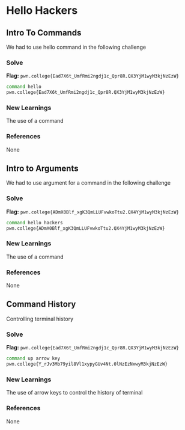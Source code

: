 # Hello Hackers

## Intro To Commands
We had to use hello command in the following challenge

### Solve
**Flag:** `pwn.college{Ead7X6t_UmfRmi2ngdj1c_Qpr8R.QX3YjM1wyM3kjNzEzW}`

```bash
command hello
pwn.college{Ead7X6t_UmfRmi2ngdj1c_Qpr8R.QX3YjM1wyM3kjNzEzW}
```

### New Learnings
The use of a command

### References 
None

## Intro to Arguments
We had to use argument for a command in the following challenge

### Solve
**Flag:** `pwn.college{ADmX0Blf_xgK3QmLLUFvwkoTtu2.QX4YjM1wyM3kjNzEzW}`
 

```bash
command hello hackers
pwn.college{ADmX0Blf_xgK3QmLLUFvwkoTtu2.QX4YjM1wyM3kjNzEzW}
```

### New Learnings
The use of a command

### References 
None

## Command History
Controlling terminal history

### Solve
**Flag:** `pwn.college{Ead7X6t_UmfRmi2ngdj1c_Qpr8R.QX3YjM1wyM3kjNzEzW}`

```bash
command up arrow key
pwn.college{Y_rJv3Mb79yil8Vl1xypyGUv4Nt.0lNzEzNxwyM3kjNzEzW}
```

### New Learnings
The use of arrow keys to control the history of terminal

### References 
None